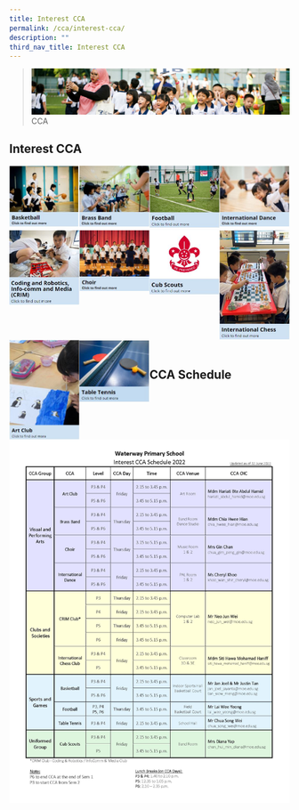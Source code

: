```yaml
---
title: Interest CCA
permalink: /cca/interest-cca/
description: ""
third_nav_title: Interest CCA
---
```

>![](/images/CCA/CCA_02.jpg)
>CCA

## Interest CCA

<p><a href="https://staging.d1vupma46t7042.amplifyapp.com/cca/interest-cca/basketball/">
<img align="left" style="width:25%" src="/images/CCA/Basketball.jpg">
</a></p>

<p><a href="https://staging.d1vupma46t7042.amplifyapp.com/cca/interest-cca/brass-band/">
<img align="left" style="width:25%" src="/images/CCA/Brass%20Band.jpg">
</a></p>

<p><a href="https://staging.d1vupma46t7042.amplifyapp.com/cca/interest-cca/football/">
<img align="left" style="width:25%" src="/images/CCA/Football.jpg">
</a></p>
																																													
<p><a href="https://staging.d1vupma46t7042.amplifyapp.com/cca/interest-cca/international-dance/">
<img align="left" style="width:25%" src="/images/CCA/International%20Dance.jpg">
</a></p>

<br><br><br><br><br><br>

<p><a href="https://staging.d1vupma46t7042.amplifyapp.com/cca/interest-cca/coding-and-robotics-info-comm-and-media-crim/">
<img align="left" style="width:25%" src="/images/CCA/Coding%20and%20Robotics,%20Infocomm%20and%20Media%20(CRIM).jpg">
</a></p>

<p><a href="https://staging.d1vupma46t7042.amplifyapp.com/cca/interest-cca/choir/">
<img align="left" style="width:25%" src="/images/CCA/Choir.jpg">
</a></p>

<p><a href="https://staging.d1vupma46t7042.amplifyapp.com/cca/interest-cca/cub-scouts/">
<img align="left" style="width:25%" src="/images/CCA/Cub%20Scouts.jpg">
</a></p>
																																													
<p><a href="https://staging.d1vupma46t7042.amplifyapp.com/cca/interest-cca/international-chess/">
<img align="left" style="width:25%" src="/images/CCA/International%20Chess.jpg">
</a></p>

<br><br><br><br><br><br>

<center>
<p><a href="https://staging.d1vupma46t7042.amplifyapp.com/cca/interest-cca/art-club/">
<img align="left" style="width:25%" src="/images/CCA/Art%20Club.jpg">
</a></p>

<p><a href="https://staging.d1vupma46t7042.amplifyapp.com/cca/interest-cca/table-tennis/">
<img align="left" style="width:25%" src="/images/CCA/Table%20Tennis.jpg">
</a></p>

</center>


<br><br><br><br><br><br>
## CCA Schedule

![](/images/CCA/Interest%20CCA%20Infosheet%202022%20-%20Sem%202_Page_1.jpg)